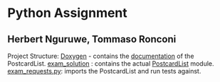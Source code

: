 # Python Assignment
## Herbert Nguruwe, Tommaso Ronconi

Project Structure:
	[Doxygen](Doxygen) - contains the [documentation](Doxygen/Doxygen/html/index) of the PostcardList.
	[exam_solution](exam_solution) : contains the actual [PostcardList](exa_solution/PostcardList.py) module. 
	[exam_requests.py](exam_requests.py):  imports the PostcardList and run tests against. 